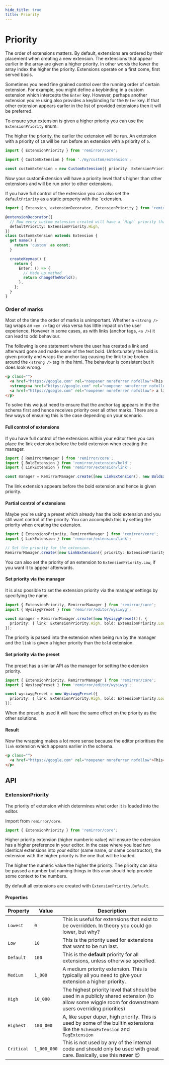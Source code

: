 ```yaml
---
hide_title: true
title: Priority
---
```


# Priority

The order of extensions matters. By default, extensions are ordered by their placement when creating a new extension. The extensions that appear earlier in the array are given a higher priority. In other words the lower the array index the higher the priority. Extensions operate on a first come, first served basis.

Sometimes you need fine grained control over the running order of certain extension. For example, you might define a keybinding in a custom extension which intercepts the `Enter` key. However, perhaps another extension you're using also provides a keybinding for the `Enter` key. If that other extension appears earlier in the list of provided extensions then it will be preferred.

To ensure your extension is given a higher priority you can use the `ExtensionPriority` enum.

The higher the priority, the earlier the extension will be run. An extension with a priority of `10` will be run before an extension with a priority of `5`.

```ts
import { ExtensionPriority } from 'remirror/core';

import { CustomExtension } from './my/custom/extension';

const customExtension = new CustomExtension({ priority: ExtensionPriority.High });
```

Now your customExtension will have a priority level that's higher than other extensions and will be run prior to other extensions.

If you have full control of the extension you can also set the `defaultPriority` as a static property with the `extension.

```ts
import { Extension, extensionDecorator, ExtensionPriority } from 'remirror/core';

@extensionDecorator({
  // Now every custom extension created will have a `High` priority than default.
  defaultPriority: ExtensionPriority.High,
})
class CustomExtension extends Extension {
  get name() {
    return 'custom' as const;
  }

  createKeymap() {
    return {
      Enter: () => {
        // Made up method
        return changeTheWorld();
      },
    };
  }
}
```

### Order of marks

Most of the time the order of marks is unimportant. Whether a `<strong />` tag wraps an `<em />` tag or visa versa has little impact on the user experience. However in some cases, as with links (anchor tags, `<a />`) it can lead to odd behaviour.

The following is one statement where the user has created a link and afterward gone and made some of the text bold. Unfortunately the bold is given priority and wraps the anchor tag causing the link to be broken around the `<strong />` tag in the html. The behaviour is consistent but it does look wrong.

```html
<p class="">
  <a href="https://google.com" rel="noopener noreferrer nofollow">This </a>
  <strong><a href="https://google.com" rel="noopener noreferrer nofollow">IS</a></strong>
  <a href="https://google.com" rel="noopener noreferrer nofollow"> a link</a>
</p>
```

To solve this we just need to ensure that the anchor tag appears in the the schema first and hence receives priority over all other marks. There are a few ways of ensuring this is the case depending on your scenario.

#### Full control of extensions

If you have full control of the extensions within your editor then you can place the link extension before the bold extension when creating the manager.

```ts
import { RemirrorManager } from 'remirror/core';
import { BoldExtension } from 'remirror/extension/bold';
import { LinkExtension } from 'remirror/extension/link';

const manager = RemirrorManager.create([new LinkExtension(), new BoldExtension()]);
```

The link extension appears before the bold extension and hence is given priority.

#### Partial control of extensions

Maybe you're using a preset which already has the bold extension and you still want control of the priority. You can accomplish this by setting the priority when creating the extension.

```ts
import { ExtensionsPriority, RemirrorManager } from 'remirror/core';
import { LinkExtension } from 'remirror/extension/link';

// Set the priority for the extension.
RemirrorManager.create([new LinkExtension({ priority: ExtensionPriority.High })]);
```

You can also set the priority of an extension to `ExtensionPriority.Low`, if you want it to appear afterwards.

#### Set priority via the manager

It is also possible to set the extension priority via the manager settings by specifying the name.

```ts
import { ExtensionPriority, RemirrorManager } from 'remirror/core';
import { WysisygPreset } from 'remirror/editor/wysiwyg';

const manager = RemirrorManager.create([new WysisygPreset()], {
  priority: { link: ExtensionPriority.High, bold: ExtensionPriority.Low },
});
```

The priority is passed into the extension when being run by the manager and the `link` is given a higher priority than the `bold` extension.

#### Set priority via the preset

The preset has a similar API as the manager for setting the extension priority.

```ts
import { ExtensionPriority, RemirrorManager } from 'remirror/core';
import { WysisygPreset } from 'remirror/editor/wysiwyg';

const wysiwygPreset = new WysiwygPreset({
  priority: { link: ExtensionPriority.High, bold: ExtensionPriority.Low },
});
```

When the preset is used it will have the same effect on the priority as the other solutions.

#### Result

Now the wrapping makes a lot more sense because the editor prioritises the `link` extension which appears earlier in the schema.

```html
<p class="">
  <a href="https://google.com" rel="noopener noreferrer nofollow">This<strong>IS</strong> a link</a>
</p>
```

## API

### ExtensionPriority

The priority of extension which determines what order it is loaded into the editor.

Import from `remirror/core`.

```ts
import { ExtensionPriority } from 'remirror/core';
```

Higher priority extension (higher numberic value) will ensure the extension has a higher preference in your editor. In the case where you load two identical extensions into your editor (same name, or same constructor), the extension with the higher priority is the one that will be loaded.

The higher the numeric value the higher the priority. The priority can also be passed a number but naming things in this `enum` should help provide some context to the numbers.

By default all extensions are created with `ExtensionPriority.Default`.

#### Properties

| **Property** | **Value** | **Description** |
| --- | --- | --- |
| `Lowest` | `0` | This is useful for extensions that exist to be overridden. In theory you could go lower, but why? |
| `Low` | `10` | This is the priority used for extensions that want to be run last. |
| `Default` | `100` | This is the **default** priority for all extensions, unless otherwise specified. |
| `Medium` | `1_000` | A medium priority extension. This is typically all you need to give your extension a higher priority. |
| `High` | `10_000` | The highest priority level that should be used in a publicly shared extension (to allow some wiggle room for downstream users overriding priorities) |
| `Highest` | `100_000` | A, like super duper, high priority. This is used by some of the builtin extensions like the `SchemaExtension` and `TagExtension` |
| `Critical` | `1_000_000` | This is not used by any of the internal code and should only be used with great care. Basically, use this **never** 😉 |

